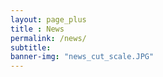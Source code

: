 ```yaml
--- 
layout: page_plus
title : News 
permalink: /news/
subtitle:
banner-img: "news_cut_scale.JPG"
---
```

